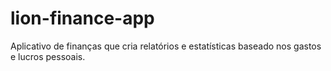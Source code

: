 # lion-finance-app
 Aplicativo de finanças que cria relatórios e estatísticas baseado nos gastos e lucros pessoais.
